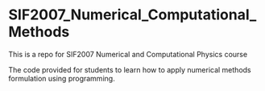 # SIF2007_Numerical_Computational_Methods
This is a repo for SIF2007 Numerical and Computational Physics course

The code provided for students to learn how to apply numerical methods formulation using programming. 
